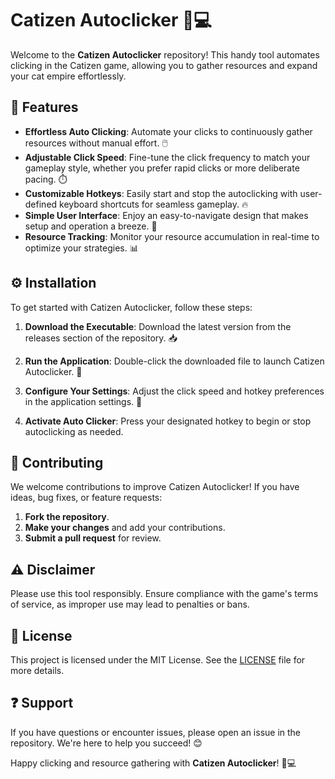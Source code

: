 # Catizen Autoclicker 🐾💻

Welcome to the **Catizen Autoclicker** repository! This handy tool automates clicking in the Catizen game, allowing you to gather resources and expand your cat empire effortlessly.

## 🌟 Features  
- **Effortless Auto Clicking**: Automate your clicks to continuously gather resources without manual effort. 🖱️  
- **Adjustable Click Speed**: Fine-tune the click frequency to match your gameplay style, whether you prefer rapid clicks or more deliberate pacing. ⏱️  
- **Customizable Hotkeys**: Easily start and stop the autoclicking with user-defined keyboard shortcuts for seamless gameplay. 🔥  
- **Simple User Interface**: Enjoy an easy-to-navigate design that makes setup and operation a breeze. 🎨  
- **Resource Tracking**: Monitor your resource accumulation in real-time to optimize your strategies. 📊

## ⚙️ Installation  
To get started with Catizen Autoclicker, follow these steps:

1. **Download the Executable**: Download the latest version from the releases section of the repository. 📥  

2. **Run the Application**: Double-click the downloaded file to launch Catizen Autoclicker. 🚀  

3. **Configure Your Settings**: Adjust the click speed and hotkey preferences in the application settings. 🔧  

4. **Activate Auto Clicker**: Press your designated hotkey to begin or stop autoclicking as needed.

## 🤝 Contributing  
We welcome contributions to improve Catizen Autoclicker! If you have ideas, bug fixes, or feature requests:

1. **Fork the repository**.
2. **Make your changes** and add your contributions.
3. **Submit a pull request** for review.

## ⚠️ Disclaimer  
Please use this tool responsibly. Ensure compliance with the game's terms of service, as improper use may lead to penalties or bans.

## 📜 License  
This project is licensed under the MIT License. See the [LICENSE](LICENSE) file for more details.

## ❓ Support  
If you have questions or encounter issues, please open an issue in the repository. We're here to help you succeed! 😊

Happy clicking and resource gathering with **Catizen Autoclicker**! 🐾💻